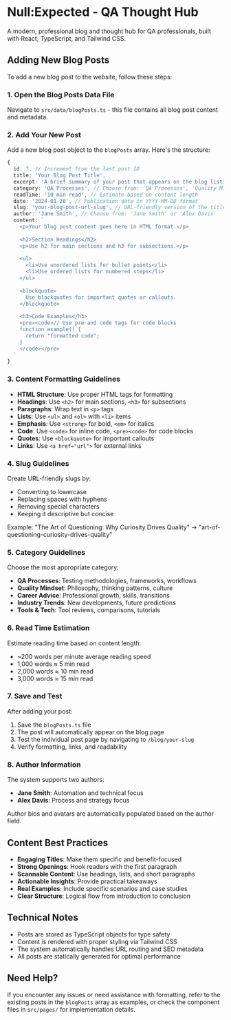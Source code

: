 # Null:Expected - QA Thought Hub

A modern, professional blog and thought hub for QA professionals, built with React, TypeScript, and Tailwind CSS.

## Adding New Blog Posts

To add a new blog post to the website, follow these steps:

### 1. Open the Blog Posts Data File

Navigate to `src/data/blogPosts.ts` - this file contains all blog post content and metadata.

### 2. Add Your New Post

Add a new blog post object to the `blogPosts` array. Here's the structure:

```typescript
{
  id: 7, // Increment from the last post ID
  title: 'Your Blog Post Title',
  excerpt: 'A brief summary of your post that appears on the blog listing page.',
  category: 'QA Processes', // Choose from: 'QA Processes', 'Quality Mindset', 'Career Advice', 'Industry Trends', 'Tools & Tech'
  readTime: '10 min read', // Estimate based on content length
  date: '2024-01-20', // Publication date in YYYY-MM-DD format
  slug: 'your-blog-post-url-slug', // URL-friendly version of the title
  author: 'Jane Smith', // Choose from: 'Jane Smith' or 'Alex Davis'
  content: `
    <p>Your blog post content goes here in HTML format.</p>
    
    <h2>Section Headings</h2>
    <p>Use h2 for main sections and h3 for subsections.</p>
    
    <ul>
      <li>Use unordered lists for bullet points</li>
      <li>Use ordered lists for numbered steps</li>
    </ul>
    
    <blockquote>
      Use blockquotes for important quotes or callouts.
    </blockquote>
    
    <h3>Code Examples</h3>
    <pre><code>// Use pre and code tags for code blocks
    function example() {
      return "formatted code";
    }
    </code></pre>
  `
}
```

### 3. Content Formatting Guidelines

- **HTML Structure**: Use proper HTML tags for formatting
- **Headings**: Use `<h2>` for main sections, `<h3>` for subsections
- **Paragraphs**: Wrap text in `<p>` tags
- **Lists**: Use `<ul>` and `<ol>` with `<li>` items
- **Emphasis**: Use `<strong>` for bold, `<em>` for italics
- **Code**: Use `<code>` for inline code, `<pre><code>` for code blocks
- **Quotes**: Use `<blockquote>` for important callouts
- **Links**: Use `<a href="url">` for external links

### 4. Slug Guidelines

Create URL-friendly slugs by:
- Converting to lowercase
- Replacing spaces with hyphens
- Removing special characters
- Keeping it descriptive but concise

Example: "The Art of Questioning: Why Curiosity Drives Quality" → "art-of-questioning-curiosity-drives-quality"

### 5. Category Guidelines

Choose the most appropriate category:
- **QA Processes**: Testing methodologies, frameworks, workflows
- **Quality Mindset**: Philosophy, thinking patterns, culture
- **Career Advice**: Professional growth, skills, transitions
- **Industry Trends**: New developments, future predictions
- **Tools & Tech**: Tool reviews, comparisons, tutorials

### 6. Read Time Estimation

Estimate reading time based on content length:
- ~200 words per minute average reading speed
- 1,000 words ≈ 5 min read
- 2,000 words ≈ 10 min read
- 3,000 words ≈ 15 min read

### 7. Save and Test

After adding your post:
1. Save the `blogPosts.ts` file
2. The post will automatically appear on the blog page
3. Test the individual post page by navigating to `/blog/your-slug`
4. Verify formatting, links, and readability

### 8. Author Information

The system supports two authors:
- **Jane Smith**: Automation and technical focus
- **Alex Davis**: Process and strategy focus

Author bios and avatars are automatically populated based on the author field.

## Content Best Practices

- **Engaging Titles**: Make them specific and benefit-focused
- **Strong Openings**: Hook readers with the first paragraph
- **Scannable Content**: Use headings, lists, and short paragraphs
- **Actionable Insights**: Provide practical takeaways
- **Real Examples**: Include specific scenarios and case studies
- **Clear Structure**: Logical flow from introduction to conclusion

## Technical Notes

- Posts are stored as TypeScript objects for type safety
- Content is rendered with proper styling via Tailwind CSS
- The system automatically handles URL routing and SEO metadata
- All posts are statically generated for optimal performance

## Need Help?

If you encounter any issues or need assistance with formatting, refer to the existing posts in the `blogPosts` array as examples, or check the component files in `src/pages/` for implementation details.